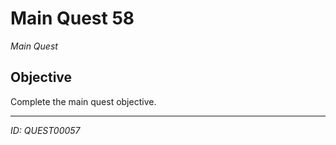 # Main Quest 58

*Main Quest*

## Objective
Complete the main quest objective.

---
*ID: QUEST00057*